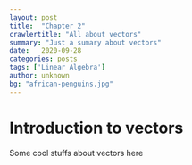 ```yaml
---
layout: post
title:  "Chapter 2"
crawlertitle: "All about vectors"
summary: "Just a sumary about vectors"
date:   2020-09-28
categories: posts
tags: ['Linear Algebra']
author: unknown
bg: "african-penguins.jpg"
---
```


# Introduction to vectors

Some cool stuffs about vectors here
